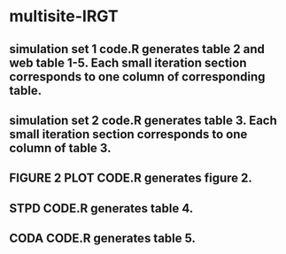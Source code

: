 # multisite-IRGT

## simulation set 1 code.R generates table 2 and web table 1-5. Each small iteration section corresponds to one column of corresponding table.

## simulation set 2 code.R generates table 3. Each small iteration section corresponds to one column of table 3.

## FIGURE 2 PLOT CODE.R generates figure 2.

## STPD CODE.R generates table 4.

## CODA CODE.R generates table 5.
